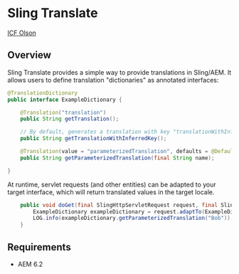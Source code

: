 # Sling Translate

[ICF Olson](http://www.icfolson.com)

## Overview

Sling Translate provides a simple way to provide translations in Sling/AEM.  It allows users to define translation "dictionaries" as annotated interfaces:

```java
@TranslationDictionary
public interface ExampleDictionary {

    @Translation("translation")
    public String getTranslation();

    // By default, generates a translation with key "translationWithInferredKey"
    public String getTranslationWithInferredKey();

    @Translation(value = "parameterizedTranslation", defaults = @DefaultTranslation(locale = "en", value = "Hi, {0}!"))
    public String getParameterizedTranslation(final String name);

}

```

At runtime, servlet requests (and other entities) can be adapted to your target interface, which will return translated values in the target locale.

```java
    public void doGet(final SlingHttpServletRequest request, final SlingHttpServletResponse response) {
        ExampleDictionary exampleDictionary = request.adaptTo(ExampleDictionary.class);
        LOG.info(exampleDictionary.getParameterizedTranslation("Bob")); // outputs "Hi, Bob!" for a request in the "en" locale
    }
```

## Requirements

* AEM 6.2
